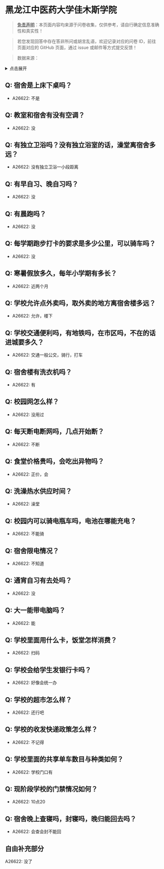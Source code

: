 # 黑龙江中医药大学佳木斯学院

> [免责声明](https://colleges.chat/#_3)：本页面内容均来源于问卷收集，仅供参考，请自行确定信息准确性和真实性！

> 若您发现回答中存在答非所问或胡言乱语，欢迎记录对应的问卷 ID，前往页面对应的 GitHub 页面，通过 issue 或邮件等方式提交反馈！

> 数据来源：

<details><summary>点击展开</summary>
<ul>
<li>A26622: 匿名 (2024 年 08 月)</li>
</ul>
</details>

## Q: 宿舍是上床下桌吗？

- A26622: 不是

## Q: 教室和宿舍有没有空调？

- A26622: 没

## Q: 有独立卫浴吗？没有独立浴室的话，澡堂离宿舍多远？

- A26622: 没有独立卫浴一小段距离

## Q: 有早自习、晚自习吗？

- A26622: 没

## Q: 有晨跑吗？

- A26622: 没

## Q: 每学期跑步打卡的要求是多少公里，可以骑车吗？

- A26622: 没

## Q: 寒暑假放多久，每年小学期有多长？

- A26622: 近两个月

## Q: 学校允许点外卖吗，取外卖的地方离宿舍楼多远？

- A26622: 允许，楼下

## Q: 学校交通便利吗，有地铁吗，在市区吗，不在的话进城要多久？

- A26622: 交通一般公交，骑行，打车

## Q: 宿舍楼有洗衣机吗？

- A26622: 有

## Q: 校园网怎么样？

- A26622: 没用过

## Q: 每天断电断网吗，几点开始断？

- A26622: 不断

## Q: 食堂价格贵吗，会吃出异物吗？

- A26622: 正价，会

## Q: 洗澡热水供应时间？

- A26622: 澡堂

## Q: 校园内可以骑电瓶车吗，电池在哪能充电？

- A26622: 不能骑

## Q: 宿舍限电情况？

- A26622: 不知道

## Q: 通宵自习有去处吗？

- A26622: 没

## Q: 大一能带电脑吗？

- A26622: 能

## Q: 学校里面用什么卡，饭堂怎样消费？

- A26622: 扫码

## Q: 学校会给学生发银行卡吗？

- A26622: 好像会统一办

## Q: 学校的超市怎么样？

- A26622: 还行吧

## Q: 学校的收发快递政策怎么样？

- A26622: 不记得

## Q: 学校里面的共享单车数目与种类如何？

- A26622: 学校门口有

## Q: 现阶段学校的门禁情况如何？

- A26622: 10点20

## Q: 宿舍晚上查寝吗，封寝吗，晚归能回去吗？

- A26622: 会查会封不能回

## 自由补充部分

A26622: 没了